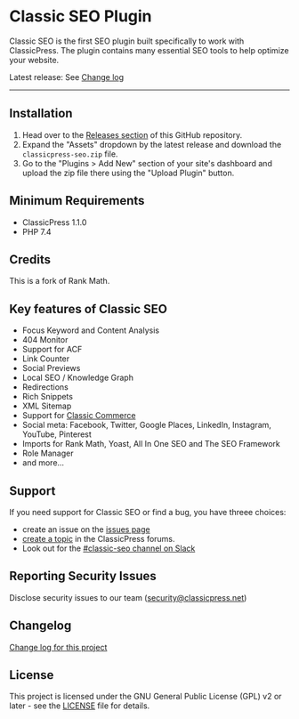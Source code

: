 # Classic SEO Plugin

Classic SEO is the first SEO plugin built specifically to work with ClassicPress. The plugin contains many essential SEO tools to help optimize your website.

Latest release:  See [Change log](CHANGES.md)

* * *

## Installation

1. Head over to the [Releases section](https://github.com/ClassicPress-plugins/classicpress-seo/releases) of this GitHub repository.
2. Expand the "Assets" dropdown by the latest release and download the `classicpress-seo.zip` file.
3. Go to the "Plugins > Add New" section of your site's dashboard and upload the zip file there using the "Upload Plugin" button.

## Minimum Requirements

- ClassicPress 1.1.0
- PHP 7.4

## Credits
This is a fork of Rank Math.

## Key features of Classic SEO

- Focus Keyword and Content Analysis
- 404 Monitor
- Support for ACF
- Link Counter
- Social Previews
- Local SEO / Knowledge Graph
- Redirections
- Rich Snippets
- XML Sitemap
- Support for [Classic Commerce](https://classiccommerce.cc/)
- Social meta: Facebook, Twitter, Google Places, LinkedIn, Instagram, YouTube, Pinterest
- Imports for Rank Math, Yoast, All In One SEO and The SEO Framework
- Role Manager
- and more...

## Support
If you need support for Classic SEO or find a bug, you have threee choices:
- create an issue on the [issues page](https://github.com/ClassicPress/classicpress-seo/issues)
- [create a topic](https://forums.classicpress.net/tags/classic-seo) in the ClassicPress forums.
- Look out for the [#classic-seo channel on Slack](https://www.classicpress.net/join-slack/)

## Reporting Security Issues
Disclose security issues to our team (security@classicpress.net)

## Changelog
[Change log for this project](CHANGES.md)

## License
This project is licensed under the GNU General Public License (GPL) v2 or later - see the [LICENSE](LICENSE) file for details.
